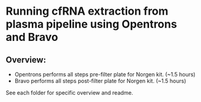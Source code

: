 # Running cfRNA extraction from plasma pipeline using Opentrons and Bravo

## Overview:
* Opentrons performs all steps pre-filter plate for Norgen kit. (~1.5 hours)
* Bravo performs all steps post-filter plate for Norgen kit. (~1.5 hours)

See each folder for specific overview and readme.
